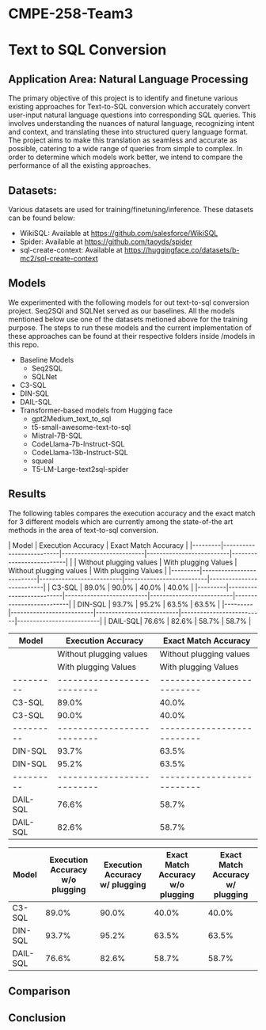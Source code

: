 # CMPE-258-Team3
# Text to SQL Conversion

## Application Area: Natural Language Processing

The primary objective of this project is to identify and finetune various existing approaches for Text-to-SQL conversion which accurately convert user-input natural language questions into corresponding SQL queries. This involves understanding the nuances of natural language, recognizing intent and context, and translating these into structured query language format. The project aims to make this translation as seamless and accurate as possible, catering to a wide range of queries from simple to complex. In order to determine which models work better, we intend to compare the performance of all the existing approaches.

## Datasets:
Various datasets are used for training/finetuning/inference. These datasets can be found below:
- WikiSQL: Available at https://github.com/salesforce/WikiSQL
- Spider: Available at https://github.com/taoyds/spider
- sql-create-context: Available at https://huggingface.co/datasets/b-mc2/sql-create-context

## Models
We experimented with the following models for out text-to-sql conversion project. Seq2SQl and SQLNet served as our baselines. All the models mentioned below use one of the datasets metioned above for the training purpose. The steps to run these models and the current implementation of these approaches can be found at their respective folders inside /models in this repo. <br>

- Baseline Models
  - Seq2SQL
  - SQLNet
- C3-SQL
- DIN-SQL
- DAIL-SQL
- Transformer-based models from Hugging face
  - gpt2Medium_text_to_sql
  - t5-small-awesome-text-to-sql
  - Mistral-7B-SQL
  - CodeLlama-7b-Instruct-SQL
  - CodeLlama-13b-Instruct-SQL
  - squeal
  - T5-LM-Large-text2sql-spider

## Results

The following tables compares the execution accuracy and the exact match for 3 different models which are currently among the state-of-the art methods in the area of text-to-sql conversion.


| Model   |               Execution Accuracy                    |               Exact Match Accuracy                  |
|---------|--------------------------|--------------------------|--------------------------|--------------------------|
|         | Without plugging values  | With plugging Values     | Without plugging values  | With plugging Values     |
|---------|--------------------------|--------------------------|--------------------------|--------------------------|
| C3-SQL  | 89.0%                    | 90.0%                    | 40.0%                    | 40.0%                    |
|---------|--------------------------|--------------------------|--------------------------|--------------------------|
| DIN-SQL | 93.7%                    | 95.2%                    | 63.5%                    | 63.5%                    |
|---------|--------------------------|--------------------------|--------------------------|--------------------------|
| DAIL-SQL| 76.6%                    | 82.6%                    | 58.7%                    | 58.7%                    |



| Model   | Execution Accuracy       | Exact Match Accuracy     |
|---------|--------------------------|--------------------------|
|         | Without plugging values  | Without plugging values  |
|         | With plugging Values     | With plugging Values     |
|---------|--------------------------|--------------------------|
| C3-SQL  | 89.0%                    | 40.0%                    |
| C3-SQL  | 90.0%                    | 40.0%                    |
|---------|--------------------------|--------------------------|
| DIN-SQL | 93.7%                    | 63.5%                    |
| DIN-SQL | 95.2%                    | 63.5%                    |
|---------|--------------------------|--------------------------|
| DAIL-SQL| 76.6%                    | 58.7%                    |
| DAIL-SQL| 82.6%                    | 58.7%                    |

| Model    | Execution Accuracy w/o plugging | Execution Accuracy w/ plugging | Exact Match Accuracy w/o plugging | Exact Match Accuracy w/ plugging |
|----------|--------------------------------|--------------------------------|-----------------------------------|----------------------------------|
| C3-SQL   | 89.0%                          | 90.0%                          | 40.0%                             | 40.0%                            |
| DIN-SQL  | 93.7%                          | 95.2%                          | 63.5%                             | 63.5%                            |
| DAIL-SQL | 76.6%                          | 82.6%                          | 58.7%                             | 58.7%                            |




## Comparison

## Conclusion



